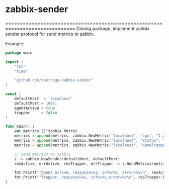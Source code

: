 # zabbix-sender

==============================================================================
Golang package, implement zabbix sender protocol for send metrics to zabbix.

Example:

```go
package main

import (
    "fmt"
    "time"

    "github.com/spetr/go-zabbix-sender"
)

const (
    defaultHost  = `localhost`
    defaultPort = 10051
    agentActive = true
    trapper     = false
)

func main() {
    var metrics []*zabbix.Metric
    metrics = append(metrics, zabbix.NewMetric("localhost", "cpu", "1.22", agentActive, time.Now().Unix()))
    metrics = append(metrics, zabbix.NewMetric("localhost", "status", "OK", agentActive))
    metrics = append(metrics, zabbix.NewMetric("localhost", "someTrapper", "3.14", trapper))

    // Send metrics to zabbix
    z := zabbix.NewSender(defaultHost, defaultPort)
    resActive, errActive, resTrapper, errTrapper := z.SendMetrics(metrics)

    fmt.Printf("Agent active, response=%s, info=%s, error=%v\n", resActive.Response,resActive.Info, errActive)
    fmt.Printf("Trapper, response=%s, info=%s,error=%v\n", resTrapper.Response, resTrapper.Info,errTrapper)
}
```
